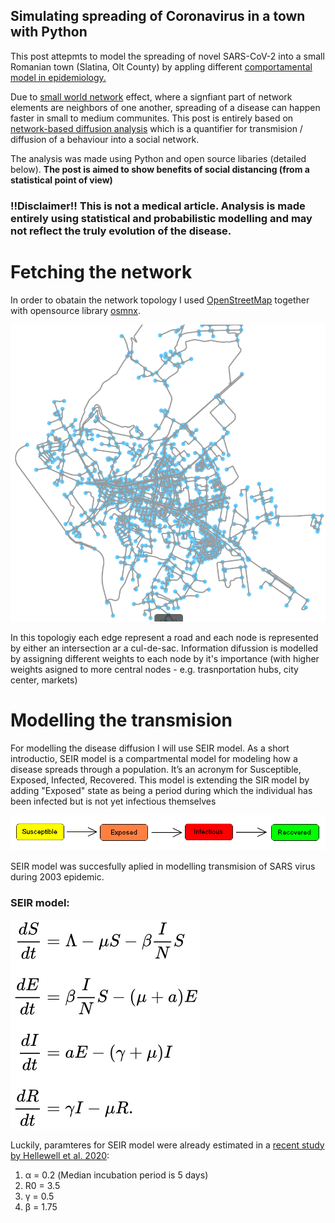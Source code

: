 ## Simulating spreading of Coronavirus in a town with Python

This post attepmts to model the spreading of novel SARS-CoV-2 into a small Romanian town (Slatina, Olt County) by appling different [comportamental model in epidemiology.](https://en.wikipedia.org/wiki/Compartmental_models_in_epidemiology)

Due to [small world network](https://en.wikipedia.org/wiki/Small-world_network) effect, where a signfiant part of network elements are neighbors of one another, spreading of a disease can happen faster in small to medium communites. This post is entirely based on [network-based diffusion analysis](https://en.wikipedia.org/wiki/Network-based_diffusion_analysis) which is a quantifier for transmision / diffusion of a behaviour into a social network.  

The analysis was made using Python and open source libaries (detailed below). **The post is aimed to show benefits of social distancing (from a statistical point of view)**

### !!Disclaimer!! This is not a medical article. Analysis is made entirely using statistical and probabilistic modelling and may not reflect the truly evolution of the disease.

# Fetching the network

In order to obatain the network topology I used [OpenStreetMap](https://www.openstreetmap.org/#map=7/45.996/24.981) together with opensource library [osmnx](https://github.com/gboeing/osmnx). 

<img src="slatinaGraph.PNG" class="img-responsive" alt="">

In this topologiy each edge represent a road and each node is represented by either an intersection ar a cul-de-sac. Information difussion is modelled by assigning different weights to each node by it's importance (with higher weights asigned to more central nodes - e.g. trasnportation hubs, city center, markets)

# Modelling the transmision

For modelling the disease diffusion I will use SEIR model. As a short introductio, SEIR model is a compartmental model for modeling how a disease spreads through a population. It’s an acronym for Susceptible, Exposed, Infected, Recovered. This model is extending the SIR model by adding "Exposed" state as being a period during which the individual has been infected but is not yet infectious themselves

<img src="SEIR.png" class="img-responsive" alt="">

SEIR model was succesfully aplied in modelling transmision of SARS virus during 2003 epidemic. 

### SEIR model:
<img src="model.svg">

Luckily, paramteres for SEIR model were already estimated in a [recent study by Hellewell et al. 2020](https://www.thelancet.com/journals/langlo/article/PIIS2214-109X(20)30074-7/fulltext):
  1.  α = 0.2 (Median incubation period is 5 days)
  2.  R0 = 3.5
  3.  γ = 0.5
  4.  β = 1.75
